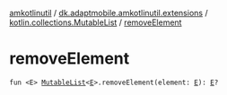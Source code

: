 [amkotlinutil](../../index.md) / [dk.adaptmobile.amkotlinutil.extensions](../index.md) / [kotlin.collections.MutableList](index.md) / [removeElement](remove-element.md)

# removeElement

`fun <E> `[`MutableList`](https://kotlinlang.org/api/latest/jvm/stdlib/kotlin.collections/-mutable-list/index.html)`<`[`E`](remove-element.md#E)`>.removeElement(element: `[`E`](remove-element.md#E)`): `[`E`](remove-element.md#E)`?`